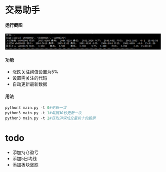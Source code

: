 # 交易助手

#### 运行截图
![](data/main.png)

#### 功能
 - 涨跌关注阈值设置为5%
 - 设置需关注的代码
 - 自动更新最新数据

#### 用法

```python
python3 main.py -t 0#更新一次
python3 main.py -t 1#每隔30秒更新一次
python3 main.py -t 2#获取沪深成交量前十的股票
```

# todo

- 添加持仓盈亏
- 添加5日均线
- 添加板块涨跌

